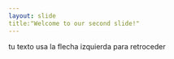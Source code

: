 ```yaml
---
layout: slide
title:"Welcome to our second slide!"
---
```

tu texto
usa la flecha izquierda para retroceder
